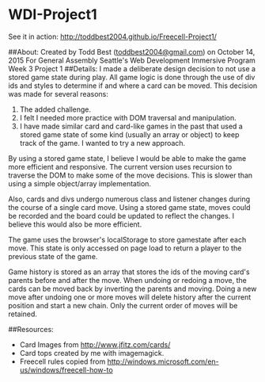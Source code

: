 # WDI-Project1

See it in action: http://toddbest2004.github.io/Freecell-Project1/

##About:
Created by Todd Best (toddbest2004@gmail.com) on October 14, 2015
For General Assembly Seattle's Web Development Immersive Program
Week 3 Project 1
##Details:
I made a deliberate design decision to not use a stored game state during play. All game logic is done through the use of div ids and styles to determine if and where a card can be moved. This decision was made for several reasons:

1. The added challenge.
2. I felt I needed more practice with DOM traversal and manipulation.
3. I have made similar card and card-like games in the past that used a stored game state of some kind (usually an array or object) to keep track of the game. I wanted to try a new approach.

By using a stored game state, I believe I would be able to make the game more efficient and responsive. The current version uses recursion to traverse the DOM to make some of the move decisions. This is slower than using a simple object/array implementation.

Also, cards and divs undergo numerous class and listener changes during the course of a single card move. Using a stored game state, moves could be recorded and the board could be updated to reflect the changes. I believe this would also be more efficient.

The game uses the browser's localStorage to store gamestate after each move. This state is only accessed on page load to return a player to the previous state of the game.

Game history is stored as an array that stores the ids of the moving card's parents before and after the move. When undoing or redoing a move, the cards can be moved back by inverting the parents and moving. Doing a new move after undoing one or more moves will delete history after the current position and start a new chain. Only the current order of moves will be retained.

##Resources:
* Card Images from http://www.jfitz.com/cards/
* Card tops created by me with imagemagick.
* Freecell rules copied from http://windows.microsoft.com/en-us/windows/freecell-how-to
